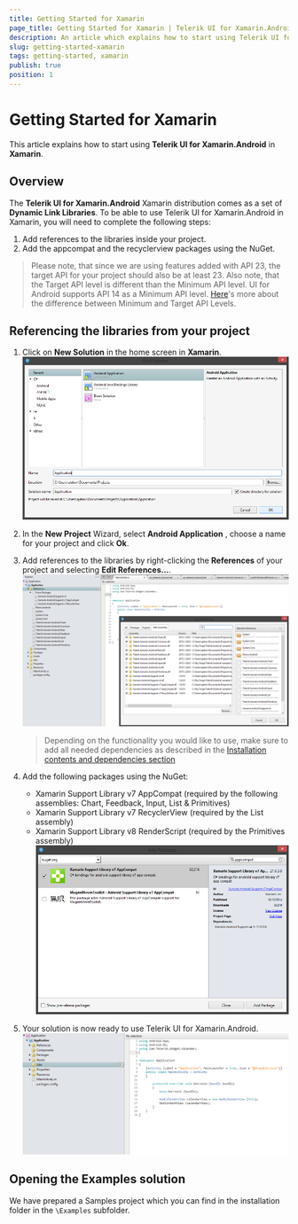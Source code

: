 ```yaml
---
title: Getting Started for Xamarin
page_title: Getting Started for Xamarin | Telerik UI for Xamarin.Android Documentation
description: An article which explains how to start using Telerik UI for Xamarin.Android in Xamarin.
slug: getting-started-xamarin
tags: getting-started, xamarin
publish: true
position: 1
---
```


# Getting Started for Xamarin

This article explains how to start using **Telerik UI for Xamarin.Android** in **Xamarin**.

## Overview
The **Telerik UI for Xamarin.Android** Xamarin distribution comes as a set of **Dynamic Link Libraries**. To be able to use Telerik UI for Xamarin.Android in Xamarin, you will need to complete the following steps:

1. Add references to the libraries inside your project.
2. Add the appcompat and the recyclerview packages using the NuGet.

> Please note, that since we are using features added with API 23, the target API for your project should also be at least 23. Also note, that the Target API level is different than the Minimum API level. UI for Android supports API 14 as a Minimum API level. <a href="http://developer.android.com/training/basics/supporting-devices/platforms.html#sdk-versions" target="_blank">Here</a>'s more about the difference between Minimum and Target API Levels.

## Referencing the libraries from your project

1. Click on **New Solution** in the home screen in **Xamarin**.
![TelerikUI-Installation-Xamarin-New-Project](images-download-deployment/installation-xamarin-screen-1.png "Create new solution")

2. In the **New Project** Wizard, select **Android Application** , choose a name for your project and click **Ok**.

3. Add references to the libraries by right-clicking the **References** of your project and selecting **Edit References...**.
![TelerikUI-Installation-Xamarin-Adding-References](images-download-deployment/installation-xamarin-screen-2.png "Add references.")

	>Depending on the functionality you would like to use, make sure to add all needed dependencies as described in the [Installation contents and dependencies section](installation-contents-and-dependencies)

4. Add the following packages using the NuGet:
	* Xamarin Support Library v7 AppCompat (required by the following assemblies: Chart, Feedback, Input, List & Primitives)
	* Xamarin Support Library v7 RecyclerView (required by the List assembly)
	* Xamarin Support Library v8 RenderScript (required by the Primitives assembly)
	![TelerikUI-Installation-Xamarin-Add-NuGet-Packages](images-download-deployment/installation-xamarin-screen-3.png "Add packages.")

5. Your solution is now ready to use Telerik UI for Xamarin.Android.
![TelerikUI-Installation-Xamarin-User-Project](images-download-deployment/installation-xamarin-screen-4.png "Integration complete.")

## Opening the Examples solution

We have prepared a Samples project which you can find in the installation folder in the `\Examples` subfolder. 